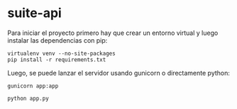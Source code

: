 # suite-api

Para iniciar el proyecto primero hay que crear
un entorno virtual y luego instalar las dependencias
con pip:

```
virtualenv venv --no-site-packages
pip install -r requirements.txt
```

Luego, se puede lanzar el servidor usando gunicorn
o directamente python:

```
gunicorn app:app
```

```
python app.py
```
